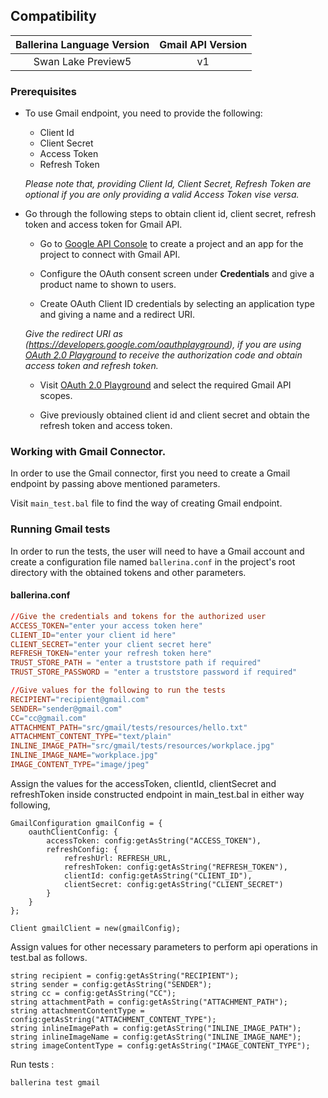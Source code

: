 ## Compatibility

| Ballerina Language Version | Gmail API Version |  
|:--------------------------:|:-----------------:|
| Swan Lake Preview5         |        v1         |

### Prerequisites

* To use Gmail endpoint, you need to provide the following:
    * Client Id
    * Client Secret
    * Access Token
    * Refresh Token
    
    *Please note that, providing Client Id, Client Secret, Refresh Token are optional if you are only providing a
valid Access Token vise versa.*

* Go through the following steps to obtain client id, client secret, refresh token and access token for Gmail API.
    *   Go to [Google API Console](https://console.developers.google.com) to create a project and an app for the project to connect with Gmail API.
    
    *   Configure the OAuth consent screen under **Credentials** and give a product name to shown to users.
    
    *   Create OAuth Client ID credentials by selecting an application type and giving a name and a redirect URI.

    *Give the redirect URI as (https://developers.google.com/oauthplayground), if you are using [OAuth 2.0 Playground](https://developers.google.com/oauthplayground) to
    receive the authorization code and obtain access token and refresh token.*

    *   Visit [OAuth 2.0 Playground](https://developers.google.com/oauthplayground) and select the required Gmail API scopes.

    *   Give previously obtained client id and client secret and obtain the refresh token and access token.

    
### Working with Gmail Connector.

In order to use the Gmail connector, first you need to create a Gmail endpoint by passing above mentioned parameters.

Visit `main_test.bal` file to find the way of creating Gmail endpoint.

### Running Gmail tests
In order to run the tests, the user will need to have a Gmail account and create a configuration file named `ballerina.conf` in the project's root directory with the obtained tokens and other parameters.

#### ballerina.conf
```ballerina.conf
//Give the credentials and tokens for the authorized user
ACCESS_TOKEN="enter your access token here"
CLIENT_ID="enter your client id here"
CLIENT_SECRET="enter your client secret here"
REFRESH_TOKEN="enter your refresh token here"
TRUST_STORE_PATH = "enter a truststore path if required"
TRUST_STORE_PASSWORD = "enter a truststore password if required"

//Give values for the following to run the tests
RECIPIENT="recipient@gmail.com"
SENDER="sender@gmail.com"
CC="cc@gmail.com"
ATTACHMENT_PATH="src/gmail/tests/resources/hello.txt"
ATTACHMENT_CONTENT_TYPE="text/plain"
INLINE_IMAGE_PATH="src/gmail/tests/resources/workplace.jpg"
INLINE_IMAGE_NAME="workplace.jpg"
IMAGE_CONTENT_TYPE="image/jpeg"
```

Assign the values for the accessToken, clientId, clientSecret and refreshToken inside constructed endpoint in 
main_test.bal
in either way following,

```ballerina
GmailConfiguration gmailConfig = {
    oauthClientConfig: {
        accessToken: config:getAsString("ACCESS_TOKEN"),
        refreshConfig: {
            refreshUrl: REFRESH_URL,
            refreshToken: config:getAsString("REFRESH_TOKEN"),
            clientId: config:getAsString("CLIENT_ID"),
            clientSecret: config:getAsString("CLIENT_SECRET")
        }
    }
};

Client gmailClient = new(gmailConfig);
```

Assign values for other necessary parameters to perform api operations in test.bal as follows.
```ballerina
string recipient = config:getAsString("RECIPIENT"); 
string sender = config:getAsString("SENDER"); 
string cc = config:getAsString("CC"); 
string attachmentPath = config:getAsString("ATTACHMENT_PATH"); 
string attachmentContentType = config:getAsString("ATTACHMENT_CONTENT_TYPE"); 
string inlineImagePath = config:getAsString("INLINE_IMAGE_PATH"); 
string inlineImageName = config:getAsString("INLINE_IMAGE_NAME"); 
string imageContentType = config:getAsString("IMAGE_CONTENT_TYPE"); 
```
Run tests :

```
ballerina test gmail
```
